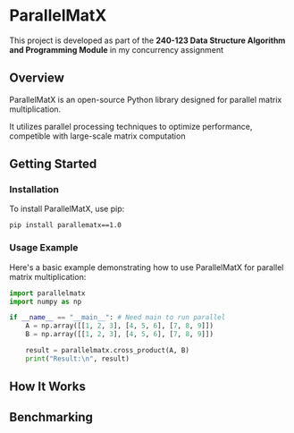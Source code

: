 # ParallelMatX
This project is developed as part of the **240-123 Data Structure Algorithm and Programming Module** in my concurrency assignment
## Overview
ParallelMatX is an open-source Python library designed for parallel matrix multiplication. 

It utilizes parallel processing techniques to optimize performance, competible with large-scale matrix computation

## Getting Started

### Installation
To install ParallelMatX, use pip:
```
pip install parallematx==1.0
```

### Usage Example
Here's a basic example demonstrating how to use ParallelMatX for parallel matrix multiplication:

```python
import parallelmatx
import numpy as np

if __name__ == "__main__": # Need main to run parallel
    A = np.array([[1, 2, 3], [4, 5, 6], [7, 8, 9]])
    B = np.array([[1, 2, 3], [4, 5, 6], [7, 8, 9]])

    result = parallelmatx.cross_product(A, B)
    print("Result:\n", result)
```

## How It Works

## Benchmarking

